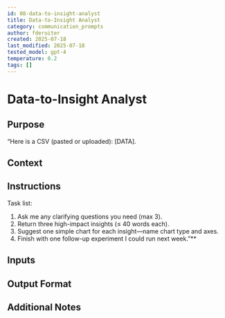 ```yaml
---
id: 08-data-to-insight-analyst
title: Data-to-Insight Analyst
category: communication_prompts
author: fderuiter
created: 2025-07-18
last_modified: 2025-07-18
tested_model: gpt-4
temperature: 0.2
tags: []
---
```


# Data-to-Insight Analyst

## Purpose

“Here is a CSV (pasted or uploaded): [DATA].

## Context

## Instructions

Task list:

1. Ask me any clarifying questions you need (max 3).
1. Return three high-impact insights (≤ 40 words each).
1. Suggest one simple chart for each insight—name chart type and axes.
1. Finish with one follow-up experiment I could run next week.”**

## Inputs

## Output Format

## Additional Notes
